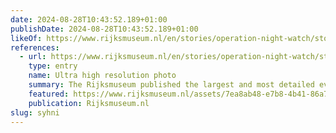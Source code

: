```yaml
---
date: 2024-08-28T10:43:52.189+01:00
publishDate: 2024-08-28T10:43:52.189+01:00
likeOf: https://www.rijksmuseum.nl/en/stories/operation-night-watch/story/ultra-high-resolution-photo
references:
  - url: https://www.rijksmuseum.nl/en/stories/operation-night-watch/story/ultra-high-resolution-photo
    type: entry
    name: Ultra high resolution photo
    summary: The Rijksmuseum published the largest and most detailed ever photograph of The Night Watch on its website, making it possible to zoom in on individual brushstrokes and even particles of pigment in the painting.
    featured: https://www.rijksmuseum.nl/assets/7ea8ab48-e7b8-4b41-86a7-a4fa24f597d9?w=1200&h=630&fx=2000&fy=1676&c=85d69adc905334b87950592ee770313c1959dbd6243dbd0d783101dce38b5b1b
    publication: Rijksmuseum.nl
slug: syhni
---
```


